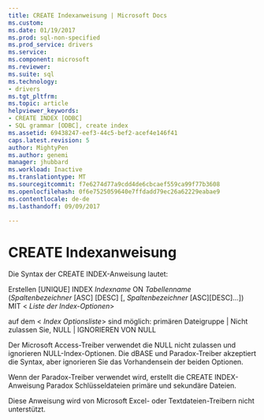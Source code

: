 ```yaml
---
title: CREATE Indexanweisung | Microsoft Docs
ms.custom: 
ms.date: 01/19/2017
ms.prod: sql-non-specified
ms.prod_service: drivers
ms.service: 
ms.component: microsoft
ms.reviewer: 
ms.suite: sql
ms.technology:
- drivers
ms.tgt_pltfrm: 
ms.topic: article
helpviewer_keywords:
- CREATE INDEX [ODBC]
- SQL grammar [ODBC], create index
ms.assetid: 69438247-eef3-44c5-bef2-acef4e146f41
caps.latest.revision: 5
author: MightyPen
ms.author: genemi
manager: jhubbard
ms.workload: Inactive
ms.translationtype: MT
ms.sourcegitcommit: f7e6274d77a9cdd4de6cbcaef559ca99f77b3608
ms.openlocfilehash: 0f6e7525059640e7ffdadd79ec26a62229eabae9
ms.contentlocale: de-de
ms.lasthandoff: 09/09/2017

---
```

# <a name="create-index-statement"></a>CREATE Indexanweisung
Die Syntax der CREATE INDEX-Anweisung lautet:  
  
 Erstellen [UNIQUE] INDEX *Indexname* ON *Tabellenname* (*Spaltenbezeichner* [ASC] [DESC] [, *Spaltenbezeichner* [ASC][DESC]...]) MIT \< *Liste der Index-Optionen*>  
  
 auf dem \< *Index Optionsliste*> sind möglich: primären Dateigruppe &#124; Nicht zulassen Sie, NULL &#124; IGNORIEREN VON NULL  
  
 Der Microsoft Access-Treiber verwendet die NULL nicht zulassen und ignorieren NULL-Index-Optionen. Die dBASE und Paradox-Treiber akzeptiert die Syntax, aber ignorieren Sie das Vorhandensein der beiden Optionen.  
  
 Wenn der Paradox-Treiber verwendet wird, erstellt die CREATE INDEX-Anweisung Paradox Schlüsseldateien primäre und sekundäre Dateien.  
  
 Diese Anweisung wird von Microsoft Excel- oder Textdateien-Treibern nicht unterstützt.


